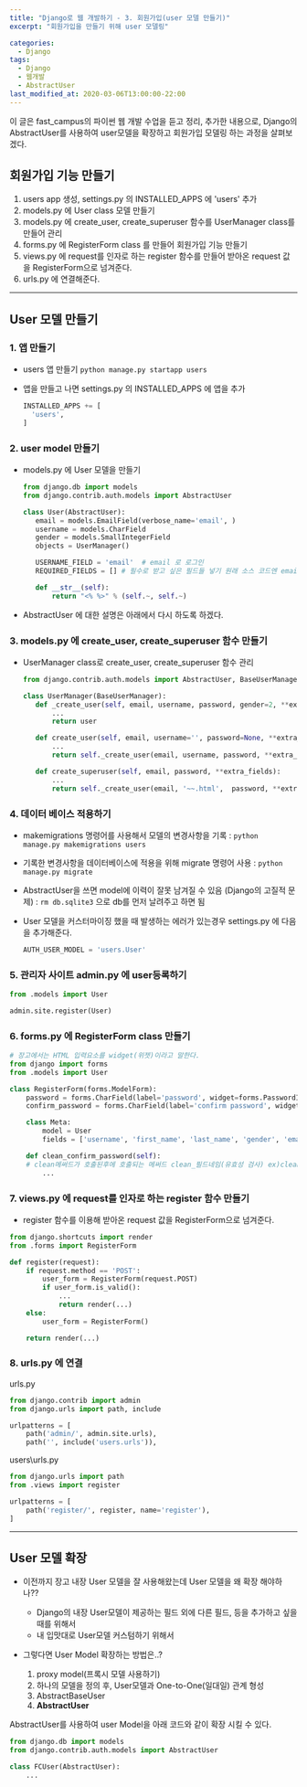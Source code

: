 ```yaml
---
title: "Django로 웹 개발하기 - 3. 회원가입(user 모델 만들기)"
excerpt: "회원가입을 만들기 위해 user 모델링"

categories:
  - Django
tags:
  - Django
  - 웹개발
  - AbstractUser
last_modified_at: 2020-03-06T13:00:00-22:00
---
```


이 글은 fast_campus의 파이썬 웹 개발 수업을 듣고 정리, 추가한 내용으로, Django의 AbstractUser를 사용하여 user모델을 확장하고 회원가입 모델링 하는 과정을 살펴보겠다.

## 회원가입 기능 만들기

1. users app 생성, settings.py 의 INSTALLED_APPS 에 'users' 추가
2. models.py 에 User class 모델 만들기
3. models.py 에 create_user, create_superuser 함수를 UserManager class를 만들어 관리
4. forms.py 에 RegisterForm class 를 만들어 회원가입 기능 만들기
5. views.py 에 request를 인자로 하는 register 함수를 만들어 받아온 request 값을 RegisterForm으로 넘겨준다.
6. urls.py 에 연결해준다.

---

## User 모델 만들기

### 1. 앱 만들기

- users 앱 만들기
  `python manage.py startapp users`

- 앱을 만들고 나면 settings.py 의 INSTALLED_APPS 에 앱을 추가
  ```py
  INSTALLED_APPS += [
    'users',
  ]
  ```

### 2. user model 만들기

- models.py 에 User 모델을 만들기

  ```py
  from django.db import models
  from django.contrib.auth.models import AbstractUser

  class User(AbstractUser):
     email = models.EmailField(verbose_name='email', )
     username = models.CharField
     gender = models.SmallIntegerField
     objects = UserManager()

     USERNAME_FIELD = 'email'  # email 로 로그인
     REQUIRED_FIELDS = [] # 필수로 받고 싶은 필드들 넣기 원래 소스 코드엔 email필드가 들어가지만 우리는 로그인을 이메일로

     def __str__(self):
         return "<% %>" % (self.~, self.~)
  ```

- AbstractUser 에 대한 설명은 아래에서 다시 하도록 하겠다.

### 3. models.py 에 create_user, create_superuser 함수 만들기

- UserManager class로 create_user, create_superuser 함수 관리

  ```py
  from django.contrib.auth.models import AbstractUser, BaseUserManager  #BaseUserManager 추가

  class UserManager(BaseUserManager):
     def _create_user(self, email, username, password, gender=2, **extra_fields):
         ...
         return user

     def create_user(self, email, username='', password=None, **extra_fields):
         ...
         return self._create_user(email, username, password, **extra_fields)

     def create_superuser(self, email, password, **extra_fields):
         ...
         return self._create_user(email, '~~.html',  password, **extra_fields)
  ```

### 4. 데이터 베이스 적용하기

- makemigrations 명령어를 사용해서 모델의 변경사항을 기록 : `python manage.py makemigrations users`

- 기록한 변경사항을 데이터베이스에 적용을 위해 migrate 명령어 사용 : `python manage.py migrate`

- AbstractUser을 쓰면 model에 이력이 잘못 남겨질 수 있음 (Django의 고질적 문제) : `rm db.sqlite3` 으로 db를 먼저 날려주고 하면 됨

- User 모델을 커스터마이징 했을 때 발생하는 에러가 있는경우 settings.py 에 다음을 추가해준다.

  ```py
  AUTH_USER_MODEL = 'users.User'
  ```

### 5. 관리자 사이트 admin.py 에 user등록하기

```py
from .models import User

admin.site.register(User)
```

### 6. forms.py 에 RegisterForm class 만들기

```py
# 장고에서는 HTML 입력요소를 widget(위젯)이라고 말한다.
from django import forms
from .models import User

class RegisterForm(forms.ModelForm):
    password = forms.CharField(label='password', widget=forms.PasswordInput)
    confirm_password = forms.CharField(label='confirm password', widget=forms.PasswordInput)

    class Meta:
        model = User
        fields = ['username', 'first_name', 'last_name', 'gender', 'email']

    def clean_confirm_password(self):
    # clean메써드가 호출된후에 호출되는 메써드 clean_필드네임(유효성 검사) ex)clean_username
        ...
```

### 7. views.py 에 request를 인자로 하는 register 함수 만들기

- register 함수를 이용해 받아온 request 값을 RegisterForm으로 넘겨준다.

```py
from django.shortcuts import render
from .forms import RegisterForm

def register(request):
    if request.method == 'POST':
        user_form = RegisterForm(request.POST)
        if user_form.is_valid():
            ...
            return render(...)
    else:
        user_form = RegisterForm()

    return render(...)
```

### 8. urls.py 에 연결

urls.py

```py
from django.contrib import admin
from django.urls import path, include

urlpatterns = [
    path('admin/', admin.site.urls),
    path('', include('users.urls')),
```

users\urls.py

```py
from django.urls import path
from .views import register

urlpatterns = [
    path('register/', register, name='register'),
]
```

---

## User 모델 확장

- 이전까지 장고 내장 User 모델을 잘 사용해왔는데 User 모델을 왜 확장 해야하나??

  - Django의 내장 User모델이 제공하는 필드 외에 다른 필드, 등을 추가하고 싶을 때를 위해서
  - 내 입맛대로 User모델 커스텀하기 위해서

- 그렇다면 User Model 확장하는 방법은..?
  1. proxy model(프록시 모델 사용하기)
  2. 하나의 모델을 정의 후, User모델과 One-to-One(일대일) 관계 형성
  3. AbstractBaseUser
  4. **AbstractUser**

AbstractUser를 사용하여 user Model을 아래 코드와 같이 확장 시킬 수 있다.

```py
from django.db import models
from django.contrib.auth.models import AbstractUser

class FCUser(AbstractUser):
	...
```
